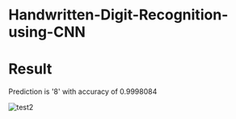 # Handwritten-Digit-Recognition-using-CNN
# Result
Prediction is '8' with accuracy of 0.9998084

![test2](https://github.com/HKJ91/Handwritten-Digit-Recognition-using-CNN/assets/74920157/cefdd85e-b691-4533-aa61-f1ccd2f043e6)
